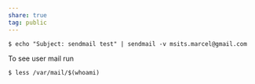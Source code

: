 ```yaml
---  
share: true  
tag: public  
---  
```

```  
$ echo "Subject: sendmail test" | sendmail -v msits.marcel@gmail.com  
```  
  
To see user mail run  
```  
$ less /var/mail/$(whoami)  
```